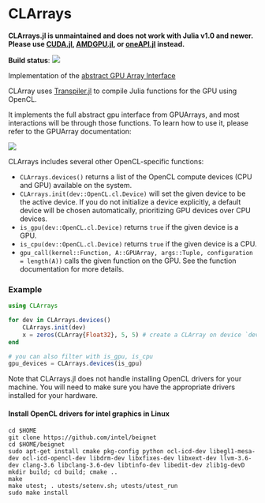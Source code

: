 # CLArrays

**CLArrays.jl is unmaintained and does not work with Julia v1.0 and newer. 
Please use [CUDA.jl](https://github.com/JuliaGPU/CUDA.jl), 
[AMDGPU.jl](https://github.com/JuliaGPU/AMDGPU.jl), or 
[oneAPI.jl](https://github.com/JuliaGPU/oneAPI.jl) instead.**


**Build status**: [![][gitlab-img]][gitlab-url]

[gitlab-img]: https://gitlab.com/JuliaGPU/CLArrays.jl/badges/master/pipeline.svg
[gitlab-url]: https://gitlab.com/JuliaGPU/CLArrays.jl/pipelines


Implementation of the [abstract GPU Array Interface](https://github.com/JuliaGPU/GPUArrays.jl)

CLArray uses [Transpiler.jl](https://github.com/SimonDanisch/Transpiler.jl) to compile Julia functions for the GPU using OpenCL.

It implements the full abstract gpu interface from GPUArrays, and most interactions will be through those functions.
To learn how to use it, please refer to the GPUArray documentation:

[![](https://img.shields.io/badge/docs-latest-blue.svg)](https://JuliaGPU.github.io/GPUArrays.jl/latest)

CLArrays includes several other OpenCL-specific functions:

* `CLArrays.devices()` returns a list of the OpenCL compute devices (CPU and GPU) available on the system.
* `CLArrays.init(dev::OpenCL.cl.Device)` will set the given device to be the active device. If you do not initialize a device explicitly, a default device will be chosen automatically, prioritizing GPU devices over CPU devices.
* `is_gpu(dev::OpenCL.cl.Device)` returns `true` if the given device is a GPU.
* `is_cpu(dev::OpenCL.cl.Device)` returns `true` if the given device is a CPU.
* `gpu_call(kernel::Function, A::GPUArray, args::Tuple, configuration = length(A))` calls the given function on the GPU. See the function documentation for more details.

### Example

```Julia
using CLArrays

for dev in CLArrays.devices()
    CLArrays.init(dev)
    x = zeros(CLArray{Float32}, 5, 5) # create a CLArray on device `dev`
end

# you can also filter with is_gpu, is_cpu
gpu_devices = CLArrays.devices(is_gpu)
```

Note that CLArrays.jl does not handle installing OpenCL drivers for your machine. You will need to make sure you have the appropriate drivers installed for your hardware.

#### Install OpenCL drivers for intel graphics in Linux

```
cd $HOME
git clone https://github.com/intel/beignet
cd $HOME/beignet
sudo apt-get install cmake pkg-config python ocl-icd-dev libegl1-mesa-dev ocl-icd-opencl-dev libdrm-dev libxfixes-dev libxext-dev llvm-3.6-dev clang-3.6 libclang-3.6-dev libtinfo-dev libedit-dev zlib1g-devD
mkdir build; cd build; cmake ..
make
make utest; . utests/setenv.sh; utests/utest_run
sudo make install
```
